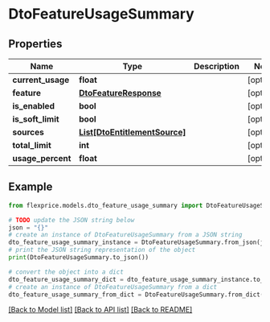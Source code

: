 # DtoFeatureUsageSummary


## Properties

Name | Type | Description | Notes
------------ | ------------- | ------------- | -------------
**current_usage** | **float** |  | [optional] 
**feature** | [**DtoFeatureResponse**](DtoFeatureResponse.md) |  | [optional] 
**is_enabled** | **bool** |  | [optional] 
**is_soft_limit** | **bool** |  | [optional] 
**sources** | [**List[DtoEntitlementSource]**](DtoEntitlementSource.md) |  | [optional] 
**total_limit** | **int** |  | [optional] 
**usage_percent** | **float** |  | [optional] 

## Example

```python
from flexprice.models.dto_feature_usage_summary import DtoFeatureUsageSummary

# TODO update the JSON string below
json = "{}"
# create an instance of DtoFeatureUsageSummary from a JSON string
dto_feature_usage_summary_instance = DtoFeatureUsageSummary.from_json(json)
# print the JSON string representation of the object
print(DtoFeatureUsageSummary.to_json())

# convert the object into a dict
dto_feature_usage_summary_dict = dto_feature_usage_summary_instance.to_dict()
# create an instance of DtoFeatureUsageSummary from a dict
dto_feature_usage_summary_from_dict = DtoFeatureUsageSummary.from_dict(dto_feature_usage_summary_dict)
```
[[Back to Model list]](../README.md#documentation-for-models) [[Back to API list]](../README.md#documentation-for-api-endpoints) [[Back to README]](../README.md)


